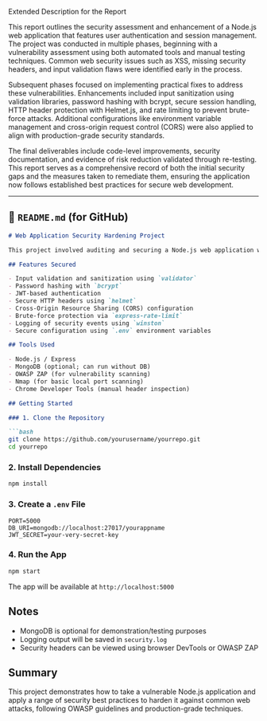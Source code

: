  Extended Description for the Report

This report outlines the security assessment and enhancement of a Node.js web application that features user authentication and session management. The project was conducted in multiple phases, beginning with a vulnerability assessment using both automated tools and manual testing techniques. Common web security issues such as XSS, missing security headers, and input validation flaws were identified early in the process.

Subsequent phases focused on implementing practical fixes to address these vulnerabilities. Enhancements included input sanitization using validation libraries, password hashing with bcrypt, secure session handling, HTTP header protection with Helmet.js, and rate limiting to prevent brute-force attacks. Additional configurations like environment variable management and cross-origin request control (CORS) were also applied to align with production-grade security standards.

The final deliverables include code-level improvements, security documentation, and evidence of risk reduction validated through re-testing. This report serves as a comprehensive record of both the initial security gaps and the measures taken to remediate them, ensuring the application now follows established best practices for secure web development.

---

## 📄 `README.md` (for GitHub)

````markdown
# Web Application Security Hardening Project

This project involved auditing and securing a Node.js web application with user login and registration functionality. The goal was to identify common vulnerabilities and apply code-level and configuration-level solutions to mitigate them.

## Features Secured

- Input validation and sanitization using `validator`
- Password hashing with `bcrypt`
- JWT-based authentication
- Secure HTTP headers using `helmet`
- Cross-Origin Resource Sharing (CORS) configuration
- Brute-force protection via `express-rate-limit`
- Logging of security events using `winston`
- Secure configuration using `.env` environment variables

## Tools Used

- Node.js / Express
- MongoDB (optional; can run without DB)
- OWASP ZAP (for vulnerability scanning)
- Nmap (for basic local port scanning)
- Chrome Developer Tools (manual header inspection)

## Getting Started

### 1. Clone the Repository

```bash
git clone https://github.com/yourusername/yourrepo.git
cd yourrepo
````

### 2. Install Dependencies

```bash
npm install
```

### 3. Create a `.env` File

```plaintext
PORT=5000
DB_URI=mongodb://localhost:27017/yourappname
JWT_SECRET=your-very-secret-key
```

### 4. Run the App

```bash
npm start
```

The app will be available at `http://localhost:5000`

## Notes

* MongoDB is optional for demonstration/testing purposes
* Logging output will be saved in `security.log`
* Security headers can be viewed using browser DevTools or OWASP ZAP

## Summary

This project demonstrates how to take a vulnerable Node.js application and apply a range of security best practices to harden it against common web attacks, following OWASP guidelines and production-grade techniques.


